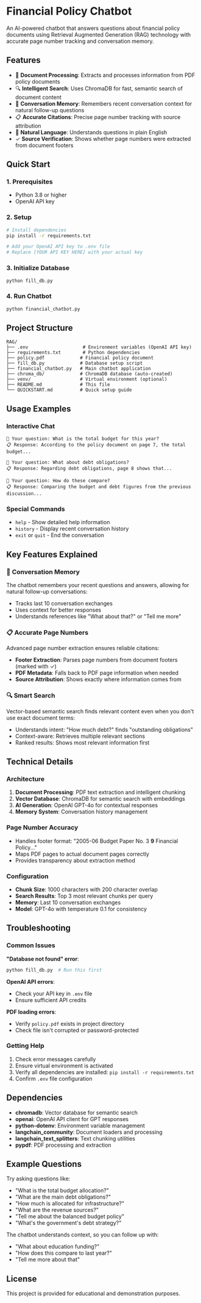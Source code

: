 # Financial Policy Chatbot

An AI-powered chatbot that answers questions about financial policy documents using Retrieval Augmented Generation (RAG) technology with accurate page number tracking and conversation memory.

## Features

- 📄 **Document Processing**: Extracts and processes information from PDF policy documents
- 🔍 **Intelligent Search**: Uses ChromaDB for fast, semantic search of document content
- 🧠 **Conversation Memory**: Remembers recent conversation context for natural follow-up questions
- 📋 **Accurate Citations**: Precise page number tracking with source attribution
- 💬 **Natural Language**: Understands questions in plain English
- ✓ **Source Verification**: Shows whether page numbers were extracted from document footers

## Quick Start

### 1. Prerequisites
- Python 3.8 or higher
- OpenAI API key

### 2. Setup
```bash
# Install dependencies
pip install -r requirements.txt

# Add your OpenAI API key to .env file
# Replace [YOUR API KEY HERE] with your actual key
```

### 3. Initialize Database
```bash
python fill_db.py
```

### 4. Run Chatbot
```bash
python financial_chatbot.py
```

## Project Structure

```
RAG/
├── .env                    # Environment variables (OpenAI API key)
├── requirements.txt        # Python dependencies
├── policy.pdf             # Financial policy document
├── fill_db.py             # Database setup script
├── financial_chatbot.py   # Main chatbot application
├── chroma_db/             # ChromaDB database (auto-created)
├── venv/                  # Virtual environment (optional)
├── README.md              # This file
└── QUICKSTART.md          # Quick setup guide
```

## Usage Examples

### Interactive Chat
```
💬 Your question: What is the total budget for this year?
📋 Response: According to the policy document on page 7, the total budget...

💬 Your question: What about debt obligations?
📋 Response: Regarding debt obligations, page 8 shows that...

💬 Your question: How do these compare?
📋 Response: Comparing the budget and debt figures from the previous discussion...
```

### Special Commands
- `help` - Show detailed help information
- `history` - Display recent conversation history
- `exit` or `quit` - End the conversation

## Key Features Explained

### 🧠 **Conversation Memory**
The chatbot remembers your recent questions and answers, allowing for natural follow-up conversations:
- Tracks last 10 conversation exchanges
- Uses context for better responses
- Understands references like "What about that?" or "Tell me more"

### 📋 **Accurate Page Numbers**
Advanced page number extraction ensures reliable citations:
- **Footer Extraction**: Parses page numbers from document footers (marked with ✓)
- **PDF Metadata**: Falls back to PDF page information when needed
- **Source Attribution**: Shows exactly where information comes from

### 🔍 **Smart Search**
Vector-based semantic search finds relevant content even when you don't use exact document terms:
- Understands intent: "How much debt?" finds "outstanding obligations"
- Context-aware: Retrieves multiple relevant sections
- Ranked results: Shows most relevant information first

## Technical Details

### Architecture
1. **Document Processing**: PDF text extraction and intelligent chunking
2. **Vector Database**: ChromaDB for semantic search with embeddings
3. **AI Generation**: OpenAI GPT-4o for contextual responses
4. **Memory System**: Conversation history management

### Page Number Accuracy
- Handles footer format: "2005-06 Budget Paper No. 3 **9** Financial Policy..."
- Maps PDF pages to actual document pages correctly
- Provides transparency about extraction method

### Configuration
- **Chunk Size**: 1000 characters with 200 character overlap
- **Search Results**: Top 3 most relevant chunks per query
- **Memory**: Last 10 conversation exchanges
- **Model**: GPT-4o with temperature 0.1 for consistency

## Troubleshooting

### Common Issues

**"Database not found" error**:
```bash
python fill_db.py  # Run this first
```

**OpenAI API errors**:
- Check your API key in `.env` file
- Ensure sufficient API credits

**PDF loading errors**:
- Verify `policy.pdf` exists in project directory
- Check file isn't corrupted or password-protected

### Getting Help
1. Check error messages carefully
2. Ensure virtual environment is activated
3. Verify all dependencies are installed: `pip install -r requirements.txt`
4. Confirm `.env` file configuration

## Dependencies

- **chromadb**: Vector database for semantic search
- **openai**: OpenAI API client for GPT responses  
- **python-dotenv**: Environment variable management
- **langchain_community**: Document loaders and processing
- **langchain_text_splitters**: Text chunking utilities
- **pypdf**: PDF processing and extraction

## Example Questions

Try asking questions like:
- "What is the total budget allocation?"
- "What are the main debt obligations?"
- "How much is allocated for infrastructure?"
- "What are the revenue sources?"
- "Tell me about the balanced budget policy"
- "What's the government's debt strategy?"

The chatbot understands context, so you can follow up with:
- "What about education funding?"
- "How does this compare to last year?"
- "Tell me more about that"

## License

This project is provided for educational and demonstration purposes.
